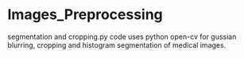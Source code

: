 # Images_Preprocessing
segmentation and cropping.py code uses python open-cv for gussian blurring, cropping and histogram segmentation of medical images. 
